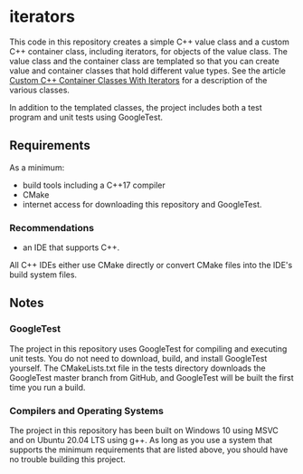 # iterators
This code in this repository creates a simple C++ value class and a custom C++ container class, including iterators, for objects of the value class. The value class and the container class are templated so that you can create value and container classes that hold different value types. 
See the article [Custom C++ Container Classes With Iterators](https://computingonplains.wordpress.com/custom-c-container-classes-with-iterators/) for a description of the various classes.

In addition to the templated classes, the project includes both a test program and unit tests using GoogleTest.

## Requirements
As a minimum:
* build tools including a C++17 compiler
* CMake
* internet access for downloading this repository and GoogleTest.

### Recommendations
* an IDE that supports C++.

All C++ IDEs either use CMake directly or convert CMake files into the IDE's build system files.

## Notes
### GoogleTest
The project in this repository uses GoogleTest for compiling and executing unit tests. You do not need to download, build, and install GoogleTest yourself. The CMakeLists.txt file in the tests directory downloads the GoogleTest master branch from GitHub, and GoogleTest will be built the first time you run a build.

### Compilers and Operating Systems
The project in this repository has been built on Windows 10 using MSVC and on Ubuntu 20.04 LTS using g++. As long as you use a system that supports the minimum requirements
that are listed above, you should have no trouble building this project.
